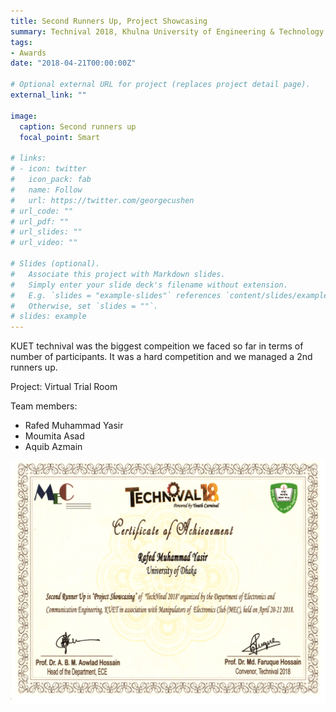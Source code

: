 ```yaml
---
title: Second Runners Up, Project Showcasing
summary: Technival 2018, Khulna University of Engineering & Technology (KUET)
tags:
- Awards
date: "2018-04-21T00:00:00Z"

# Optional external URL for project (replaces project detail page).
external_link: ""

image:
  caption: Second runners up
  focal_point: Smart

# links:
# - icon: twitter
#   icon_pack: fab
#   name: Follow
#   url: https://twitter.com/georgecushen
# url_code: ""
# url_pdf: ""
# url_slides: ""
# url_video: ""

# Slides (optional).
#   Associate this project with Markdown slides.
#   Simply enter your slide deck's filename without extension.
#   E.g. `slides = "example-slides"` references `content/slides/example-slides.md`.
#   Otherwise, set `slides = ""`.
# slides: example
---
```


KUET technival was the biggest compeition we faced so far in terms of number of participants. It was a hard competition and we managed a 2nd runners up.

Project: Virtual Trial Room

Team members:
* Rafed Muhammad Yasir
* Moumita Asad
* Aquib Azmain

![Second runners up, Technival 2018](./certificate.png)

